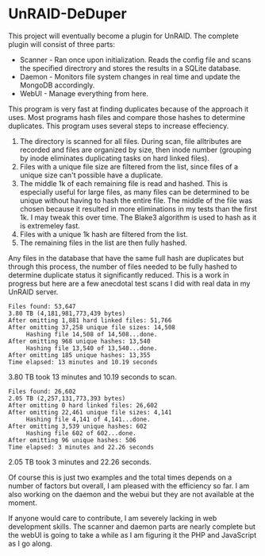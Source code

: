 # UnRAID-DeDuper
This project will eventually become a plugin for UnRAID. The complete plugin will consist of three parts:
* Scanner - Ran once upon initialization. Reads the config file and scans the specified directrory and stores the results in a SQLite database.
* Daemon - Monitors file system changes in real time and update the MongoDB accordingly.
* WebUI - Manage everything from here.

This program is very fast at finding duplicates because of the approach it uses. Most programs hash files and compare those hashes to determine duplicates. This program uses several steps to increase effeciency.

1. The directory is scanned for all files. During scan, file alltributes are recorded and files are organized by size, then inode number (grouping by inode eliminates duplicating tasks on hard linked files).
2. Files with a unique file size are filtered from the list, since files of a unique size can't possible have a duplicate.
3. The middle 1k of each remaining file is read and hashed. This is especially useful for large files, as many files can be determined to be unique without having to hash the entire file. The middle of the file was chosen because it resulted in more eliminations in my tests than the first 1k. I may tweak this over time. The Blake3 algorithm is used to hash as it is extremeley fast.
4. Files with a unique 1k hash are filtered from the list.
5. The remaining files in the list are then fully hashed.

Any files in the database that have the same full hash are duplicates but through this process, the number of files needed to be fully hashed to determine duplicate status it significantly reduced. This is a work in progress but here are a few anecdotal test scans I did with real data in my UnRAID server.

```
Files found: 53,647
3.80 TB (4,181,981,773,439 bytes)
After omitting 1,881 hard linked files: 51,766
After omitting 37,258 unique file sizes: 14,508
     Hashing file 14,508 of 14,508...done.
After omitting 968 unique hashes: 13,540
     Hashing file 13,540 of 13,540...done.
After omitting 185 unique hashes: 13,355
Time elapsed: 13 minutes and 10.19 seconds
```
3.80 TB took 13 minutes and 10.19 seconds to scan.

```
Files found: 26,602
2.05 TB (2,257,131,773,393 bytes)
After omitting 0 hard linked files: 26,602
After omitting 22,461 unique file sizes: 4,141
     Hashing file 4,141 of 4,141...done.
After omitting 3,539 unique hashes: 602
     Hashing file 602 of 602...done.
After omitting 96 unique hashes: 506
Time elapsed: 3 minutes and 22.26 seconds
```
2.05 TB took 3 minutes and 22.26 seconds.

Of course this is just two examples and the total times depends on a number of factors but overall, I am pleased with the efficiency so far. I am also working on the daemon and the webui but they are not available at the moment.

If anyone would care to contribute, I am severely lacking in web development skills. The scanner and daemon parts are nearly complete but the webUI is going to take a while as I am figuring it the PHP and JavaScript as I go along.

